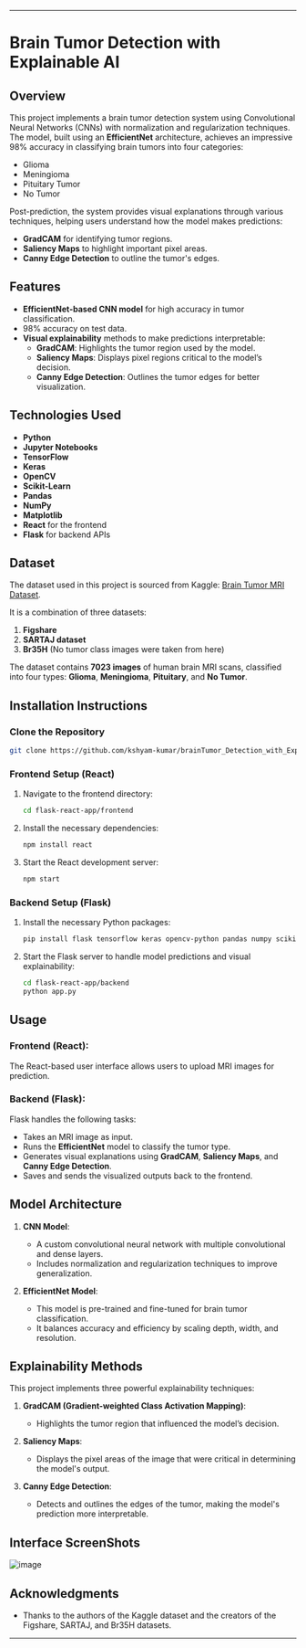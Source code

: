 

---

# Brain Tumor Detection with Explainable AI

## Overview

This project implements a brain tumor detection system using Convolutional Neural Networks (CNNs) with normalization and regularization techniques. The model, built using an **EfficientNet** architecture, achieves an impressive 98% accuracy in classifying brain tumors into four categories:
- Glioma
- Meningioma
- Pituitary Tumor
- No Tumor

Post-prediction, the system provides visual explanations through various techniques, helping users understand how the model makes predictions:
- **GradCAM** for identifying tumor regions.
- **Saliency Maps** to highlight important pixel areas.
- **Canny Edge Detection** to outline the tumor's edges.

## Features

- **EfficientNet-based CNN model** for high accuracy in tumor classification.
- 98% accuracy on test data.
- **Visual explainability** methods to make predictions interpretable:
  - **GradCAM**: Highlights the tumor region used by the model.
  - **Saliency Maps**: Displays pixel regions critical to the model’s decision.
  - **Canny Edge Detection**: Outlines the tumor edges for better visualization.

## Technologies Used

- **Python**
- **Jupyter Notebooks**
- **TensorFlow**
- **Keras**
- **OpenCV**
- **Scikit-Learn**
- **Pandas**
- **NumPy**
- **Matplotlib**
- **React** for the frontend
- **Flask** for backend APIs

## Dataset

The dataset used in this project is sourced from Kaggle: [Brain Tumor MRI Dataset](https://www.kaggle.com/datasets/masoudnickparvar/brain-tumor-mri-dataset).

It is a combination of three datasets:
1. **Figshare**
2. **SARTAJ dataset**
3. **Br35H** (No tumor class images were taken from here)

The dataset contains **7023 images** of human brain MRI scans, classified into four types: **Glioma**, **Meningioma**, **Pituitary**, and **No Tumor**.

## Installation Instructions

### Clone the Repository

```bash
git clone https://github.com/kshyam-kumar/brainTumor_Detection_with_Explainable_AI
```

### Frontend Setup (React)

1. Navigate to the frontend directory:
   ```bash
   cd flask-react-app/frontend
   ```

2. Install the necessary dependencies:
   ```bash
   npm install react
   ```

3. Start the React development server:
   ```bash
   npm start
   ```

### Backend Setup (Flask)

1. Install the necessary Python packages:
   ```bash
   pip install flask tensorflow keras opencv-python pandas numpy scikit-learn matplotlib
   ```

2. Start the Flask server to handle model predictions and visual explainability:
   ```bash
   cd flask-react-app/backend
   python app.py
   ```

## Usage

### Frontend (React):
The React-based user interface allows users to upload MRI images for prediction.

### Backend (Flask):
Flask handles the following tasks:
- Takes an MRI image as input.
- Runs the **EfficientNet** model to classify the tumor type.
- Generates visual explanations using **GradCAM**, **Saliency Maps**, and **Canny Edge Detection**.
- Saves and sends the visualized outputs back to the frontend.

## Model Architecture

1. **CNN Model**:
   - A custom convolutional neural network with multiple convolutional and dense layers.
   - Includes normalization and regularization techniques to improve generalization.

2. **EfficientNet Model**:
   - This model is pre-trained and fine-tuned for brain tumor classification.
   - It balances accuracy and efficiency by scaling depth, width, and resolution.

## Explainability Methods

This project implements three powerful explainability techniques:

1. **GradCAM (Gradient-weighted Class Activation Mapping)**:
   - Highlights the tumor region that influenced the model’s decision.

2. **Saliency Maps**:
   - Displays the pixel areas of the image that were critical in determining the model's output.

3. **Canny Edge Detection**:
   - Detects and outlines the edges of the tumor, making the model's prediction more interpretable.

## Interface ScreenShots

![image](https://github.com/user-attachments/assets/4ac61e79-48fe-47b3-9f23-651fc66f32cf)

## Acknowledgments

- Thanks to the authors of the Kaggle dataset and the creators of the Figshare, SARTAJ, and Br35H datasets.

---

